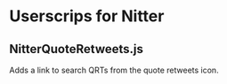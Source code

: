 # Userscrips for Nitter

## NitterQuoteRetweets.js
Adds a link to search QRTs from the quote retweets icon.